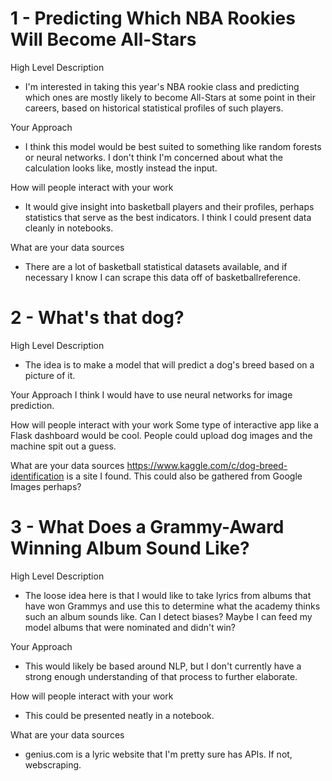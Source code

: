 # 1 - Predicting Which NBA Rookies Will Become All-Stars
High Level Description
* I'm interested in taking this year's NBA rookie class and predicting which ones are mostly likely to become All-Stars at some point in their careers, based on historical statistical profiles of such players.

Your Approach
* I think this model would be best suited to something like random forests or neural networks. I don't think I'm concerned about what the calculation looks like, mostly instead the input.

How will people interact with your work
* It would give insight into basketball players and their profiles, perhaps statistics that serve as the best indicators. I think I could present data cleanly in notebooks.

What are your data sources
* There are a lot of basketball statistical datasets available, and if necessary I know I can scrape this data off of basketballreference.

# 2 - What's that dog?
High Level Description
* The idea is to make a model that will predict a dog's breed based on a picture of it.

Your Approach
I think I would have to use neural networks for image prediction.

How will people interact with your work
Some type of interactive app like a Flask dashboard would be cool. People could upload dog images and the machine spit out a guess.

What are your data sources
https://www.kaggle.com/c/dog-breed-identification is a site I found. This could also be gathered from Google Images perhaps?

# 3 - What Does a Grammy-Award Winning Album Sound Like?
High Level Description
* The loose idea here is that I would like to take lyrics from albums that have won Grammys and use this to determine what the academy thinks such an album sounds like. Can I detect biases? Maybe I can feed my model albums that were nominated and didn't win?

Your Approach
* This would likely be based around NLP, but I don't currently have a strong enough understanding of that process to further elaborate.

How will people interact with your work
* This could be presented neatly in a notebook.

What are your data sources
* genius.com is a lyric website that I'm pretty sure has APIs. If not, webscraping.
